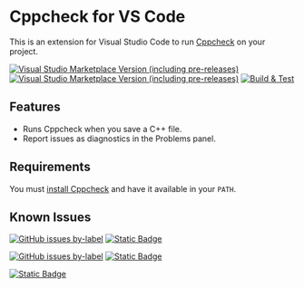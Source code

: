 # Cppcheck for VS Code

This is an extension for Visual Studio Code to run [Cppcheck](https://github.com/danmar/cppcheck) on your project.

[![Visual Studio Marketplace Version (including pre-releases)](https://img.shields.io/visual-studio-marketplace/v/brobeson.vscode-cppcheck?logo=visualstudiocode&label=Latest%20Release&color=blue)](https://marketplace.visualstudio.com/items?itemName=brobeson.vscode-cppcheck)
[![Visual Studio Marketplace Version (including pre-releases)](https://img.shields.io/visual-studio-marketplace/v/brobeson.vscode-cppcheck?logo=github&label=Latest%20Release&color=blue)](https://github.com/brobeson/vscode-cppcheck/releases/tag/v0.1.0)
[![Build & Test](https://github.com/brobeson/vscode-cppcheck/actions/workflows/build.yaml/badge.svg)](https://github.com/brobeson/vscode-cppcheck/actions/workflows/build.yaml)

## Features

- Runs Cppcheck when you save a C++ file.
- Report issues as diagnostics in the Problems panel.

## Requirements

You must [install Cppcheck](https://github.com/danmar/cppcheck#packages) and have it available in your `PATH`.

## Known Issues

[![GitHub issues by-label](https://img.shields.io/github/issues/brobeson/vscode-cppcheck/bug?logo=github&label=Open%20Bugs)](https://github.com/brobeson/vscode-cppcheck/issues?q=is%3Aissue+is%3Aopen+label%3Abug)
[![Static Badge](https://img.shields.io/badge/Report_a_Bug-d73a4a?logo=github)](https://github.com/brobeson/vscode-cppcheck/issues/new?assignees=brobeson&labels=bug&projects=&template=bug.yaml)

[![GitHub issues by-label](https://img.shields.io/github/issues/brobeson/vscode-cppcheck/enhancement?logo=github&label=Feature%20Requests)](https://github.com/brobeson/vscode-cppcheck/issues?q=is%3Aissue+is%3Aopen+label%3Aenhancement+)
[![Static Badge](https://img.shields.io/badge/Request_a_New_Feature-blue?logo=github&logoColor=black)](https://github.com/brobeson/vscode-cppcheck/issues/new?assignees=brobeson&labels=enhancement&projects=&template=feature.yaml)

[![Static Badge](https://img.shields.io/badge/Roadmap-blue?logo=github&logoColor=black)](https://github.com/users/brobeson/projects/7/views/4)
